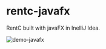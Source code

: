 # rentc-javafx
RentC built with javaFX in InelliJ Idea.

![demo-javafx](https://github.com/icoert/rentc-javafx/blob/master/demo-javafx.gif)
